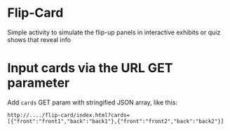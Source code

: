 # Flip-Card
Simple activity to simulate the flip-up panels in interactive exhibits or quiz shows that reveal info

# Input cards via the URL GET parameter
Add ```cards``` GET param with stringified JSON array, like this: 
```
http://..../flip-card/index.html?cards=[{"front":"front1","back":"back1"},{"front":"front2","back":"back2"}]
```
